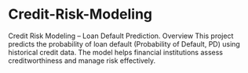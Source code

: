 # Credit-Risk-Modeling
Credit Risk Modeling – Loan Default Prediction. Overview This project predicts the probability of loan default (Probability of Default, PD) using historical credit data.   The model helps financial institutions assess creditworthiness and manage risk effectively.
